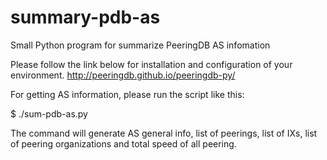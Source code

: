 # summary-pdb-as
Small Python program for summarize PeeringDB AS infomation

Please follow the link below for installation and configuration of your environment. 
http://peeringdb.github.io/peeringdb-py/

For getting AS information, please run the script like this:

$ ./sum-pdb-as.py <specific ASN> 

The command will generate AS general info, list of peerings, list of IXs, list of peering organizations and total speed of all peering. 
